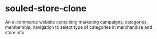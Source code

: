# souled-store-clone
 An e-commerce website containing marketing campaigns, categories, membership, navigation to select type of categories in merchandise and store info 
